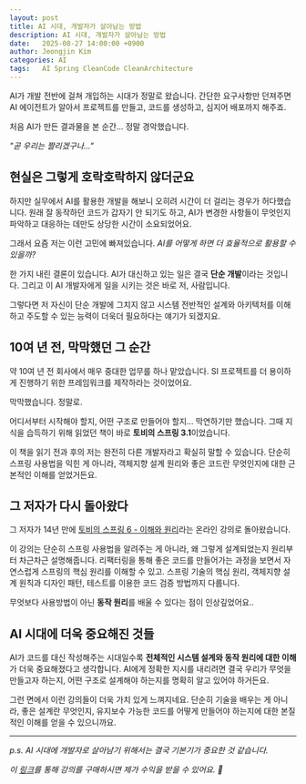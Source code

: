 ```yaml
---
layout: post
title: AI 시대, 개발자가 살아남는 방법
description: AI 시대, 개발자가 살아남는 방법
date:   2025-08-27 14:00:00 +0900
author: Jeongjin Kim
categories: AI
tags:	AI Spring CleanCode CleanArchitecture
---
```

<script async src="https://pagead2.googlesyndication.com/pagead/js/adsbygoogle.js"></script>
<!-- 컨텐츠내 -->
<ins class="adsbygoogle"
     style="display:block"
     data-ad-client="ca-pub-3234744071843247"
     data-ad-slot="1671969273"
     data-ad-format="auto"
     data-full-width-responsive="true"></ins>
<script>
     (adsbygoogle = window.adsbygoogle || []).push({});
</script>

AI가 개발 전반에 걸쳐 개입하는 시대가 정말로 왔습니다. 간단한 요구사항만 던져주면 AI 에이전트가 알아서 프로젝트를 만들고, 코드를 생성하고, 심지어 배포까지 해주죠.

처음 AI가 만든 결과물을 본 순간... 정말 경악했습니다. 

*"곧 우리는 짤리겠구나..."*

## 현실은 그렇게 호락호락하지 않더군요

하지만 실무에서 AI를 활용한 개발을 해보니 오히려 시간이 더 걸리는 경우가 허다했습니다. 원래 잘 동작하던 코드가 갑자기 안 되기도 하고, AI가 변경한 사항들이 무엇인지 파악하고 대응하는 데만도 상당한 시간이 소요되었어요.

그래서 요즘 저는 이런 고민에 빠져있습니다. *AI를 어떻게 하면 더 효율적으로 활용할 수 있을까?*

한 가지 내린 결론이 있습니다. AI가 대신하고 있는 일은 결국 **단순 개발**이라는 것입니다. 그리고 이 AI 개발자에게 일을 시키는 것은 바로 저, 사람입니다.

그렇다면 저 자신이 단순 개발에 그치지 않고 시스템 전반적인 설계와 아키텍처를 이해하고 주도할 수 있는 능력이 더욱더 필요하다는 얘기가 되겠지요.

## 10여 년 전, 막막했던 그 순간

약 10여 년 전 회사에서 매우 중대한 업무를 하나 맡았습니다. SI 프로젝트를 더 용이하게 진행하기 위한 프레임워크를 제작하라는 것이었어요.

막막했습니다. 정말로.

어디서부터 시작해야 할지, 어떤 구조로 만들어야 할지... 막연하기만 했습니다. 그때 지식을 습득하기 위해 읽었던 책이 바로 **토비의 스프링 3.1**이었습니다.

이 책을 읽기 전과 후의 저는 완전히 다른 개발자라고 확실히 말할 수 있습니다. 단순히 스프링 사용법을 익힌 게 아니라, 객체지향 설계 원리와 좋은 코드란 무엇인지에 대한 근본적인 이해를 얻었거든요.

## 그 저자가 다시 돌아왔다

그 저자가 14년 만에 [토비의 스프링 6 - 이해와 원리](https://inf.run/eSksD)라는 온라인 강의로 돌아왔습니다.

이 강의는 단순히 스프링 사용법을 알려주는 게 아니라, 왜 그렇게 설계되었는지 원리부터 차근차근 설명해줍니다.
리팩터링을 통해 좋은 코드를 만들어가는 과정을 보면서 자연스럽게 스프링의 핵심 원리를 이해할 수 있고. 스프링 기술의 핵심 원리, 객체지향 설계 원칙과 디자인 패턴, 테스트를 이용한 코드 검증 방법까지 다룹니다.

무엇보다 사용방법이 아닌 **동작 원리**를 배울 수 있다는 점이 인상깊었어요..

## AI 시대에 더욱 중요해진 것들

AI가 코드를 대신 작성해주는 시대일수록 **전체적인 시스템 설계와 동작 원리에 대한 이해**가 더욱 중요해졌다고 생각합니다. AI에게 정확한 지시를 내리려면 결국 우리가 무엇을 만들고자 하는지, 어떤 구조로 설계해야 하는지를 명확히 알고 있어야 하거든요.

그런 면에서 이런 강의들이 더욱 가치 있게 느껴지네요. 단순히 기술을 배우는 게 아니라, 좋은 설계란 무엇인지, 유지보수 가능한 코드를 어떻게 만들어야 하는지에 대한 본질적인 이해를 얻을 수 있으니까요.

---

*p.s. AI 시대에 개발자로 살아남기 위해서는 결국 기본기가 중요한 것 같습니다.*

*이 [링크](https://inf.run/eSksD)를 통해 강의를 구매하시면 제가 수익을 받을 수 있어요. 🤗*